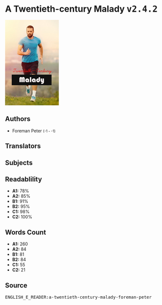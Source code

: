# A Twentieth-century Malady <kbd>v2.4.2</kbd>

![](./cover.medium.jpg "")

## Authors


 - Foreman Peter <small>(-1 - -1)</small>

## Translators



## Subjects



## Readablility


 - **A1:** 78%
 - **A2:** 85%
 - **B1:** 91%
 - **B2:** 95%
 - **C1:** 98%
 - **C2:** 100%

## Words Count


 - **A1:** 260
 - **A2:** 84
 - **B1:** 81
 - **B2:** 84
 - **C1:** 55
 - **C2:** 21

## Source


<kbd>ENGLISH_E_READER:a-twentieth-century-malady-foreman-peter</kbd>
